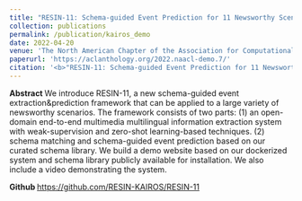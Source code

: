 ```yaml
---
title: "RESIN-11: Schema-guided Event Prediction for 11 Newsworthy Scenarios"
collection: publications
permalink: /publication/kairos_demo
date: 2022-04-20
venue: 'The North American Chapter of the Association for Computational Linguistics 2022 in the Demonstration Track'
paperurl: 'https://aclanthology.org/2022.naacl-demo.7/'
citation: '<b>"RESIN-11: Schema-guided Event Prediction for 11 Newsworthy Scenarios."</b> Xinya Du, Zixuan Zhang, Sha Li, Pengfei Yu, Hongwei Wang, Tuan Lai, Xudong Lin, Ziqi Wang, Iris Liu, Ben Zhou, Haoyang Wen, Manling Li, Darryl Hannan, Jie Lei, Hyounghun Kim, Rotem Dror, Haoyu Wang, Michael Regan, Qi Zeng, Qing Lyu, Charles Yu, Carl Edwards, Xiaomeng Jin, Yizhu Jiao, Ghazaleh Kazeminejad, Zhenhailong Wang, Chris Callison-Burch, Mohit Bansal, Carl Vondrick, Jiawei Han, Dan Roth, Shih-Fu Chang, Martha Palmer, and Heng Ji. <i> The North American Chapter of the Association for Computational Linguistics in the Demostration Track (NAACL). 2022.</i>'
---
```


<b> Abstract </b>
We introduce RESIN-11, a new schema-guided event extraction&prediction framework that can be applied to a large variety of newsworthy scenarios. The framework consists of two parts: (1) an open-domain end-to-end multimedia multilingual information extraction system with weak-supervision and zero-shot learning-based techniques. (2) schema matching and schema-guided event prediction based on our curated schema library. We build a demo website based on our dockerized system and schema library publicly available for installation. We also include a video demonstrating the system.

<b> Github </b>
https://github.com/RESIN-KAIROS/RESIN-11
